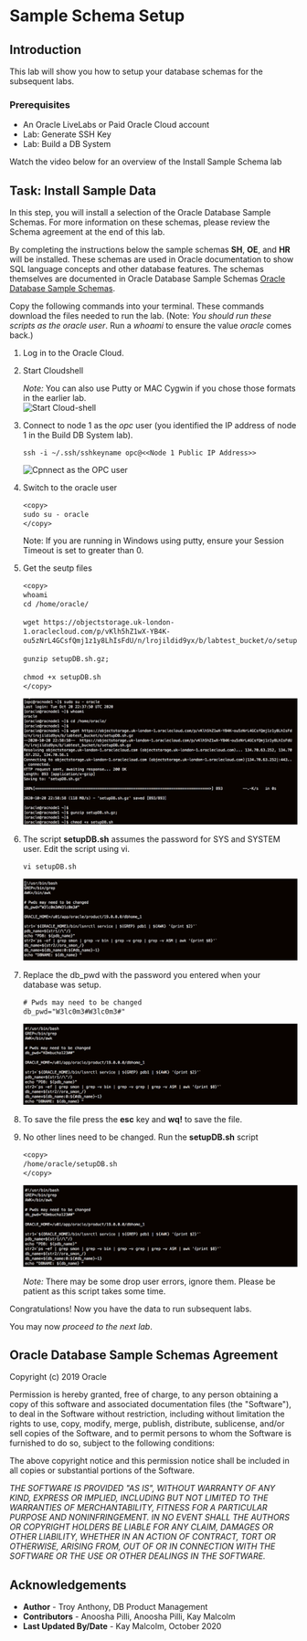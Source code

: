 # Sample Schema Setup

## Introduction
This lab will show you how to setup your database schemas for the subsequent labs.

### Prerequisites
- An Oracle LiveLabs or Paid Oracle Cloud account
- Lab: Generate SSH Key
- Lab: Build a DB System

Watch the video below for an overview of the Install Sample Schema lab
[](youtube:UDuY0uWc_Hc)

## Task: Install Sample Data

In this step, you will install a selection of the Oracle Database Sample Schemas.  For more information on these schemas, please review the Schema agreement at the end of this lab.

By completing the instructions below the sample schemas **SH**, **OE**, and **HR** will be installed. These schemas are used in Oracle documentation to show SQL language concepts and other database features. The schemas themselves are documented in Oracle Database Sample Schemas [Oracle Database Sample Schemas](https://www.oracle.com/pls/topic/lookup?ctx=dblatest&id=COMSC).

Copy the following commands into your terminal. These commands download the files needed to run the lab.  (Note: *You should run these scripts as the oracle user*.  Run a *whoami* to ensure the value *oracle* comes back.)

1.  Log in to the Oracle Cloud.

2.  Start Cloudshell

    *Note:* You can also use Putty or MAC Cygwin if you chose those formats in the earlier lab.  
    ![Start Cloud-shell](../clusterware/images/start-cloudshell.png " ")

3.  Connect to node 1 as the *opc* user (you identified the IP address of node 1 in the Build DB System lab).

    ````
    ssh -i ~/.ssh/sshkeyname opc@<<Node 1 Public IP Address>>
    ````
    ![Cpnnect as the OPC user](../clusterware/images/racnode1-login.png " ")

4.  Switch to the oracle user

    ````
    <copy>
    sudo su - oracle
    </copy>
    ````

    Note: If you are running in Windows using putty, ensure your Session Timeout is set to greater than 0.
5.  Get the seutp files
    ````
    <copy>    
    whoami   
    cd /home/oracle/

    wget https://objectstorage.uk-london-1.oraclecloud.com/p/vKlh5hZ1wX-YB4K-ou5zNrL4GCsfQmj1z1y8LhIsFdU/n/lrojildid9yx/b/labtest_bucket/o/setupDB.sh.gz

    gunzip setupDB.sh.gz;

    chmod +x setupDB.sh
    </copy>
    ````
    ![Download Setup Scripts from Object Store](./images/setup-num5.png " " )

6. The script **setupDB.sh** assumes the password for SYS and SYSTEM user. Edit the script using vi.

    ````
    vi setupDB.sh
    ````
    ![Edit Setup Script](./images/setup-num6.png " " )

7. Replace the db_pwd with the password you entered when your database was setup.

    ````
    # Pwds may need to be changed
    db_pwd="W3lc0m3#W3lc0m3#"
    ````
     ![Replace the DB Password](./images/setup-num7.png " " )

8. To save the file press the **esc** key and **wq!** to save the file.

9.  No other lines need to be changed.  Run the **setupDB.sh** script

    ````
    <copy>
    /home/oracle/setupDB.sh
    </copy>
    ````

    ![Run the Setup Script](./images/setup-num7.png " " )

    *Note:* There may be some drop user errors, ignore them.  Please be patient as this script takes some time.

Congratulations! Now you have the data to run subsequent labs.

You may now *proceed to the next lab*.

## Oracle Database Sample Schemas Agreement

Copyright (c) 2019 Oracle

Permission is hereby granted, free of charge, to any person obtaining a copy of this software and associated documentation files (the "Software"), to deal in the Software without restriction, including without limitation the rights to use, copy, modify, merge, publish, distribute, sublicense, and/or sell copies of the Software, and to permit persons to whom the Software is furnished to do so, subject to the following conditions:

The above copyright notice and this permission notice shall be included in all copies or substantial portions of the Software.

*THE SOFTWARE IS PROVIDED "AS IS", WITHOUT WARRANTY OF ANY KIND, EXPRESS OR IMPLIED, INCLUDING BUT NOT LIMITED TO THE WARRANTIES OF MERCHANTABILITY, FITNESS FOR A PARTICULAR PURPOSE AND NONINFRINGEMENT. IN NO EVENT SHALL THE AUTHORS OR COPYRIGHT HOLDERS BE LIABLE FOR ANY CLAIM, DAMAGES OR OTHER LIABILITY, WHETHER IN AN ACTION OF CONTRACT, TORT OR OTHERWISE, ARISING FROM, OUT OF OR IN CONNECTION WITH THE SOFTWARE OR THE USE OR OTHER DEALINGS IN THE SOFTWARE.*

## Acknowledgements

- **Author** - Troy Anthony, DB Product Management
- **Contributors** - Anoosha Pilli, Anoosha Pilli, Kay Malcolm
- **Last Updated By/Date** - Kay Malcolm, October 2020
